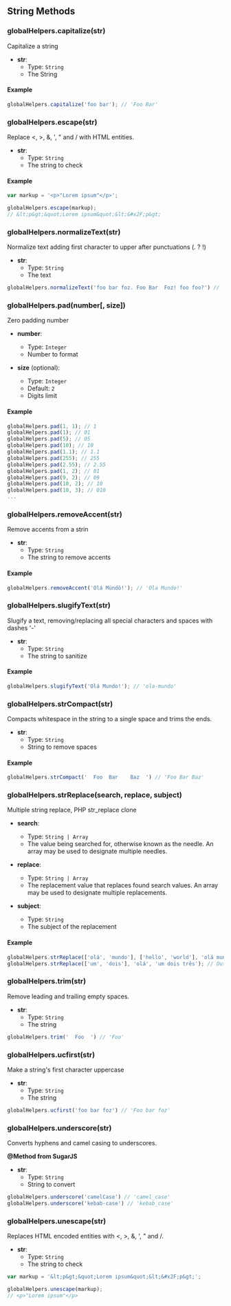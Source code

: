 ## String Methods

### globalHelpers.capitalize(str)

Capitalize a string

- **str**:
  - Type: `String`
  - The String

#### Example

```js
globalHelpers.capitalize('foo bar'); // 'Foo Bar'
```


### globalHelpers.escape(str)

Replace <, >, &, ', " and / with HTML entities.

- **str**:
  - Type: `String`
  - The string to check

#### Example

```js
var markup = '<p>"Lorem ipsum"</p>';

globalHelpers.escape(markup);
// &lt;p&gt;&quot;Lorem ipsum&quot;&lt;&#x2F;p&gt;
```

### globalHelpers.normalizeText(str)

Normalize text adding first character to upper after punctuations (. ? !)

- **str**:
  - Type: `String`
  - The text

```js
globalHelpers.normalizeText('foo bar foz. Foo Bar  Foz! foo foo?') // 'Foo bar foz. Foo bar foz! Foo foo?'
```


### globalHelpers.pad(number[, size])

Zero padding number

- **number**:
  - Type: `Integer`
  - Number to format

- **size** (optional):
  - Type: `Integer`
  - Default: `2`
  - Digits limit

#### Example

```js
globalHelpers.pad(1, 1); // 1
globalHelpers.pad(1); // 01
globalHelpers.pad(5); // 05 
globalHelpers.pad(10); // 10
globalHelpers.pad(1.1); // 1.1
globalHelpers.pad(255); // 255
globalHelpers.pad(2.55); // 2.55
globalHelpers.pad(1, 2); // 01
globalHelpers.pad(9, 2); // 09
globalHelpers.pad(10, 2); // 10
globalHelpers.pad(10, 3); // 010
...
```


### globalHelpers.removeAccent(str)

Remove accents from a strin

- **str**:
  - Type: `String`
  - The string to remove accents

#### Example

```js
globalHelpers.removeAccent('Olá Mündô!'); // 'Ola Mundo!'
```


### globalHelpers.slugifyText(str)

Slugify a text, removing/replacing all special characters and spaces with dashes '-'

- **str**:
  - Type: `String`
  - The string to sanitize

#### Example

```js
globalHelpers.slugifyText('Olá Mundo!'); // 'ola-mundo'
```


### globalHelpers.strCompact(str)

Compacts whitespace in the string to a single space and trims the ends.

- **str**:
  - Type: `String`
  - String to remove spaces

#### Example

```js
globalHelpers.strCompact('  Foo  Bar    Baz  ') // 'Foo Bar Baz'
```


### globalHelpers.strReplace(search, replace, subject)

Multiple string replace, PHP str_replace clone

- **search**:
  - Type: `String | Array`
  - The value being searched for, otherwise known as the needle. An array may be used to designate multiple needles.

- **replace**:
  - Type: `String | Array`
  - The replacement value that replaces found search values. An array may be used to designate multiple replacements.

- **subject**:
  - Type: `String`
  - The subject of the replacement

#### Example

```js
globalHelpers.strReplace(['olá', 'mundo'], ['hello', 'world'], 'olá mundo'); // 'hello world'
globalHelpers.strReplace(['um', 'dois'], 'olá', 'um dois três'); // Output 'olá olá três'
```


### globalHelpers.trim(str)

Remove leading and trailing empty spaces.

- **str**:
  - Type: `String`
  - The string

```js
globalHelpers.trim('  Foo  ') // 'Foo'
```

### globalHelpers.ucfirst(str)

Make a string's first character uppercase

- **str**:
  - Type: `String`
  - The string

```js
globalHelpers.ucfirst('foo bar foz') // 'Foo bar foz'
```


### globalHelpers.underscore(str)

Converts hyphens and camel casing to underscores.

**@Method from SugarJS**

- **str**:
  - Type: `String`
  - String to convert

```js
globalHelpers.underscore('camelCase') // 'camel_case'
globalHelpers.underscore('kebab-case') // 'kebab_case'
```


### globalHelpers.unescape(str)

Replaces HTML encoded entities with <, >, &, ', " and /.

- **str**:
  - Type: `String`
  - The string to check

```js
var markup = '&lt;p&gt;&quot;Lorem ipsum&quot;&lt;&#x2F;p&gt;';

globalHelpers.unescape(markup);
// <p>"Lorem ipsum"</p>
```